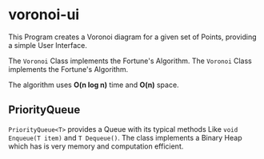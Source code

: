 # voronoi-ui
This Program creates a Voronoi diagram for a given set of Points, providing a simple User Interface.

The `Voronoi` Class implements the Fortune's Algorithm. The `Voronoi` Class implements the Fortune's Algorithm. 

The algorithm uses **O(n log n)** time and **O(n)** space.

## PriorityQueue ##
`PriorityQueue<T>` provides a Queue with its typical methods Like `void Enqueue(T item)` and `T Dequeue()`. The class implements a Binary Heap which has is very memory and computation efficient.